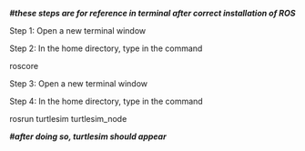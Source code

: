 ***#these steps are for reference in terminal after correct installation of ROS***

Step 1: Open a new terminal window


Step 2: In the home directory, type in the command

roscore


Step 3: Open a new terminal window


Step 4: In the home directory, type in the command

rosrun turtlesim turtlesim_node


***#after doing so, turtlesim should appear***
